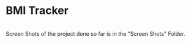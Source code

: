 <h1>BMI Tracker </h1>
</br>
Screen Shots of the project done so far is in the "Screen Shots" Folder.
